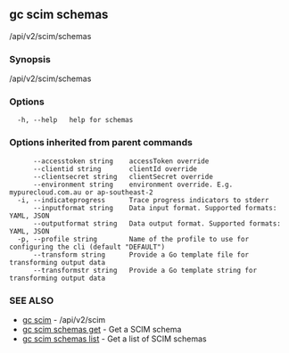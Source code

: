 ## gc scim schemas

/api/v2/scim/schemas

### Synopsis

/api/v2/scim/schemas

### Options

```
  -h, --help   help for schemas
```

### Options inherited from parent commands

```
      --accesstoken string    accessToken override
      --clientid string       clientId override
      --clientsecret string   clientSecret override
      --environment string    environment override. E.g. mypurecloud.com.au or ap-southeast-2
  -i, --indicateprogress      Trace progress indicators to stderr
      --inputformat string    Data input format. Supported formats: YAML, JSON
      --outputformat string   Data output format. Supported formats: YAML, JSON
  -p, --profile string        Name of the profile to use for configuring the cli (default "DEFAULT")
      --transform string      Provide a Go template file for transforming output data
      --transformstr string   Provide a Go template string for transforming output data
```

### SEE ALSO

* [gc scim](gc_scim.html)	 - /api/v2/scim
* [gc scim schemas get](gc_scim_schemas_get.html)	 - Get a SCIM schema
* [gc scim schemas list](gc_scim_schemas_list.html)	 - Get a list of SCIM schemas


